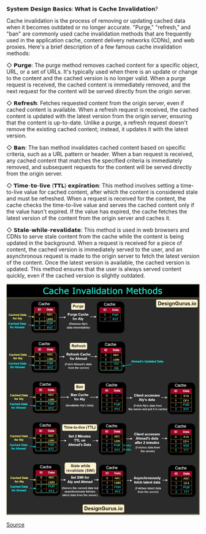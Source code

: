 𝗦𝘆𝘀𝘁𝗲𝗺 𝗗𝗲𝘀𝗶𝗴𝗻 𝗕𝗮𝘀𝗶𝗰𝘀: 𝗪𝗵𝗮𝘁 𝗶𝘀 𝗖𝗮𝗰𝗵𝗲 𝗜𝗻𝘃𝗮𝗹𝗶𝗱𝗮𝘁𝗶𝗼𝗻?

Cache invalidation is the process of removing or updating cached data when it becomes outdated or no longer accurate. "Purge," "refresh," and "ban" are commonly used cache invalidation methods that are frequently used in the application cache, content delivery networks (CDNs), and web proxies. Here's a brief description of a few famous cache invalidation methods:

◇ 𝗣𝘂𝗿𝗴𝗲: The purge method removes cached content for a specific object, URL, or a set of URLs. It's typically used when there is an update or change to the content and the cached version is no longer valid. When a purge request is received, the cached content is immediately removed, and the next request for the content will be served directly from the origin server.

◇ 𝗥𝗲𝗳𝗿𝗲𝘀𝗵: Fetches requested content from the origin server, even if cached content is available. When a refresh request is received, the cached content is updated with the latest version from the origin server, ensuring that the content is up-to-date. Unlike a purge, a refresh request doesn't remove the existing cached content; instead, it updates it with the latest version.

◇ 𝗕𝗮𝗻: The ban method invalidates cached content based on specific criteria, such as a URL pattern or header. When a ban request is received, any cached content that matches the specified criteria is immediately removed, and subsequent requests for the content will be served directly from the origin server.

◇ 𝗧𝗶𝗺𝗲-𝘁𝗼-𝗹𝗶𝘃𝗲 (𝗧𝗧𝗟) 𝗲𝘅𝗽𝗶𝗿𝗮𝘁𝗶𝗼𝗻: This method involves setting a time-to-live value for cached content, after which the content is considered stale and must be refreshed. When a request is received for the content, the cache checks the time-to-live value and serves the cached content only if the value hasn't expired. If the value has expired, the cache fetches the latest version of the content from the origin server and caches it.

◇ 𝗦𝘁𝗮𝗹𝗲-𝘄𝗵𝗶𝗹𝗲-𝗿𝗲𝘃𝗮𝗹𝗶𝗱𝗮𝘁𝗲: This method is used in web browsers and CDNs to serve stale content from the cache while the content is being updated in the background. When a request is received for a piece of content, the cached version is immediately served to the user, and an asynchronous request is made to the origin server to fetch the latest version of the content. Once the latest version is available, the cached version is updated. This method ensures that the user is always served content quickly, even if the cached version is slightly outdated.

![](CacheInvalidation.jpeg)



[Source](https://www.linkedin.com/posts/arslanahmad_systemdesign-interview-architecture-activity-7036157889601818624-LF_3/)